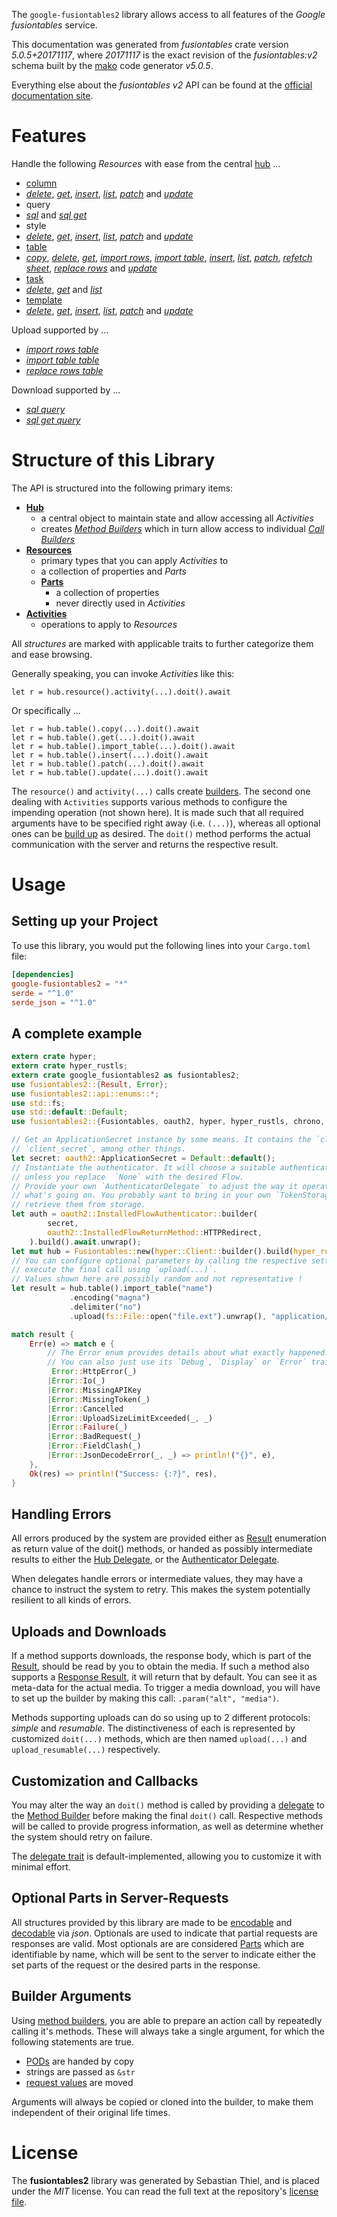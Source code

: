 <!---
DO NOT EDIT !
This file was generated automatically from 'src/generator/templates/api/README.md.mako'
DO NOT EDIT !
-->
The `google-fusiontables2` library allows access to all features of the *Google fusiontables* service.

This documentation was generated from *fusiontables* crate version *5.0.5+20171117*, where *20171117* is the exact revision of the *fusiontables:v2* schema built by the [mako](http://www.makotemplates.org/) code generator *v5.0.5*.

Everything else about the *fusiontables* *v2* API can be found at the
[official documentation site](https://developers.google.com/fusiontables).
# Features

Handle the following *Resources* with ease from the central [hub](https://docs.rs/google-fusiontables2/5.0.5+20171117/google_fusiontables2/Fusiontables) ...

* [column](https://docs.rs/google-fusiontables2/5.0.5+20171117/google_fusiontables2/api::Column)
 * [*delete*](https://docs.rs/google-fusiontables2/5.0.5+20171117/google_fusiontables2/api::ColumnDeleteCall), [*get*](https://docs.rs/google-fusiontables2/5.0.5+20171117/google_fusiontables2/api::ColumnGetCall), [*insert*](https://docs.rs/google-fusiontables2/5.0.5+20171117/google_fusiontables2/api::ColumnInsertCall), [*list*](https://docs.rs/google-fusiontables2/5.0.5+20171117/google_fusiontables2/api::ColumnListCall), [*patch*](https://docs.rs/google-fusiontables2/5.0.5+20171117/google_fusiontables2/api::ColumnPatchCall) and [*update*](https://docs.rs/google-fusiontables2/5.0.5+20171117/google_fusiontables2/api::ColumnUpdateCall)
* query
 * [*sql*](https://docs.rs/google-fusiontables2/5.0.5+20171117/google_fusiontables2/api::QuerySqlCall) and [*sql get*](https://docs.rs/google-fusiontables2/5.0.5+20171117/google_fusiontables2/api::QuerySqlGetCall)
* style
 * [*delete*](https://docs.rs/google-fusiontables2/5.0.5+20171117/google_fusiontables2/api::StyleDeleteCall), [*get*](https://docs.rs/google-fusiontables2/5.0.5+20171117/google_fusiontables2/api::StyleGetCall), [*insert*](https://docs.rs/google-fusiontables2/5.0.5+20171117/google_fusiontables2/api::StyleInsertCall), [*list*](https://docs.rs/google-fusiontables2/5.0.5+20171117/google_fusiontables2/api::StyleListCall), [*patch*](https://docs.rs/google-fusiontables2/5.0.5+20171117/google_fusiontables2/api::StylePatchCall) and [*update*](https://docs.rs/google-fusiontables2/5.0.5+20171117/google_fusiontables2/api::StyleUpdateCall)
* [table](https://docs.rs/google-fusiontables2/5.0.5+20171117/google_fusiontables2/api::Table)
 * [*copy*](https://docs.rs/google-fusiontables2/5.0.5+20171117/google_fusiontables2/api::TableCopyCall), [*delete*](https://docs.rs/google-fusiontables2/5.0.5+20171117/google_fusiontables2/api::TableDeleteCall), [*get*](https://docs.rs/google-fusiontables2/5.0.5+20171117/google_fusiontables2/api::TableGetCall), [*import rows*](https://docs.rs/google-fusiontables2/5.0.5+20171117/google_fusiontables2/api::TableImportRowCall), [*import table*](https://docs.rs/google-fusiontables2/5.0.5+20171117/google_fusiontables2/api::TableImportTableCall), [*insert*](https://docs.rs/google-fusiontables2/5.0.5+20171117/google_fusiontables2/api::TableInsertCall), [*list*](https://docs.rs/google-fusiontables2/5.0.5+20171117/google_fusiontables2/api::TableListCall), [*patch*](https://docs.rs/google-fusiontables2/5.0.5+20171117/google_fusiontables2/api::TablePatchCall), [*refetch sheet*](https://docs.rs/google-fusiontables2/5.0.5+20171117/google_fusiontables2/api::TableRefetchSheetCall), [*replace rows*](https://docs.rs/google-fusiontables2/5.0.5+20171117/google_fusiontables2/api::TableReplaceRowCall) and [*update*](https://docs.rs/google-fusiontables2/5.0.5+20171117/google_fusiontables2/api::TableUpdateCall)
* [task](https://docs.rs/google-fusiontables2/5.0.5+20171117/google_fusiontables2/api::Task)
 * [*delete*](https://docs.rs/google-fusiontables2/5.0.5+20171117/google_fusiontables2/api::TaskDeleteCall), [*get*](https://docs.rs/google-fusiontables2/5.0.5+20171117/google_fusiontables2/api::TaskGetCall) and [*list*](https://docs.rs/google-fusiontables2/5.0.5+20171117/google_fusiontables2/api::TaskListCall)
* [template](https://docs.rs/google-fusiontables2/5.0.5+20171117/google_fusiontables2/api::Template)
 * [*delete*](https://docs.rs/google-fusiontables2/5.0.5+20171117/google_fusiontables2/api::TemplateDeleteCall), [*get*](https://docs.rs/google-fusiontables2/5.0.5+20171117/google_fusiontables2/api::TemplateGetCall), [*insert*](https://docs.rs/google-fusiontables2/5.0.5+20171117/google_fusiontables2/api::TemplateInsertCall), [*list*](https://docs.rs/google-fusiontables2/5.0.5+20171117/google_fusiontables2/api::TemplateListCall), [*patch*](https://docs.rs/google-fusiontables2/5.0.5+20171117/google_fusiontables2/api::TemplatePatchCall) and [*update*](https://docs.rs/google-fusiontables2/5.0.5+20171117/google_fusiontables2/api::TemplateUpdateCall)


Upload supported by ...

* [*import rows table*](https://docs.rs/google-fusiontables2/5.0.5+20171117/google_fusiontables2/api::TableImportRowCall)
* [*import table table*](https://docs.rs/google-fusiontables2/5.0.5+20171117/google_fusiontables2/api::TableImportTableCall)
* [*replace rows table*](https://docs.rs/google-fusiontables2/5.0.5+20171117/google_fusiontables2/api::TableReplaceRowCall)

Download supported by ...

* [*sql query*](https://docs.rs/google-fusiontables2/5.0.5+20171117/google_fusiontables2/api::QuerySqlCall)
* [*sql get query*](https://docs.rs/google-fusiontables2/5.0.5+20171117/google_fusiontables2/api::QuerySqlGetCall)



# Structure of this Library

The API is structured into the following primary items:

* **[Hub](https://docs.rs/google-fusiontables2/5.0.5+20171117/google_fusiontables2/Fusiontables)**
    * a central object to maintain state and allow accessing all *Activities*
    * creates [*Method Builders*](https://docs.rs/google-fusiontables2/5.0.5+20171117/google_fusiontables2/client::MethodsBuilder) which in turn
      allow access to individual [*Call Builders*](https://docs.rs/google-fusiontables2/5.0.5+20171117/google_fusiontables2/client::CallBuilder)
* **[Resources](https://docs.rs/google-fusiontables2/5.0.5+20171117/google_fusiontables2/client::Resource)**
    * primary types that you can apply *Activities* to
    * a collection of properties and *Parts*
    * **[Parts](https://docs.rs/google-fusiontables2/5.0.5+20171117/google_fusiontables2/client::Part)**
        * a collection of properties
        * never directly used in *Activities*
* **[Activities](https://docs.rs/google-fusiontables2/5.0.5+20171117/google_fusiontables2/client::CallBuilder)**
    * operations to apply to *Resources*

All *structures* are marked with applicable traits to further categorize them and ease browsing.

Generally speaking, you can invoke *Activities* like this:

```Rust,ignore
let r = hub.resource().activity(...).doit().await
```

Or specifically ...

```ignore
let r = hub.table().copy(...).doit().await
let r = hub.table().get(...).doit().await
let r = hub.table().import_table(...).doit().await
let r = hub.table().insert(...).doit().await
let r = hub.table().patch(...).doit().await
let r = hub.table().update(...).doit().await
```

The `resource()` and `activity(...)` calls create [builders][builder-pattern]. The second one dealing with `Activities`
supports various methods to configure the impending operation (not shown here). It is made such that all required arguments have to be
specified right away (i.e. `(...)`), whereas all optional ones can be [build up][builder-pattern] as desired.
The `doit()` method performs the actual communication with the server and returns the respective result.

# Usage

## Setting up your Project

To use this library, you would put the following lines into your `Cargo.toml` file:

```toml
[dependencies]
google-fusiontables2 = "*"
serde = "^1.0"
serde_json = "^1.0"
```

## A complete example

```Rust
extern crate hyper;
extern crate hyper_rustls;
extern crate google_fusiontables2 as fusiontables2;
use fusiontables2::{Result, Error};
use fusiontables2::api::enums::*;
use std::fs;
use std::default::Default;
use fusiontables2::{Fusiontables, oauth2, hyper, hyper_rustls, chrono, FieldMask};

// Get an ApplicationSecret instance by some means. It contains the `client_id` and
// `client_secret`, among other things.
let secret: oauth2::ApplicationSecret = Default::default();
// Instantiate the authenticator. It will choose a suitable authentication flow for you,
// unless you replace  `None` with the desired Flow.
// Provide your own `AuthenticatorDelegate` to adjust the way it operates and get feedback about
// what's going on. You probably want to bring in your own `TokenStorage` to persist tokens and
// retrieve them from storage.
let auth = oauth2::InstalledFlowAuthenticator::builder(
        secret,
        oauth2::InstalledFlowReturnMethod::HTTPRedirect,
    ).build().await.unwrap();
let mut hub = Fusiontables::new(hyper::Client::builder().build(hyper_rustls::HttpsConnectorBuilder::new().with_native_roots().unwrap().https_or_http().enable_http1().build()), auth);
// You can configure optional parameters by calling the respective setters at will, and
// execute the final call using `upload(...)`.
// Values shown here are possibly random and not representative !
let result = hub.table().import_table("name")
             .encoding("magna")
             .delimiter("no")
             .upload(fs::File::open("file.ext").unwrap(), "application/octet-stream".parse().unwrap()).await;

match result {
    Err(e) => match e {
        // The Error enum provides details about what exactly happened.
        // You can also just use its `Debug`, `Display` or `Error` traits
         Error::HttpError(_)
        |Error::Io(_)
        |Error::MissingAPIKey
        |Error::MissingToken(_)
        |Error::Cancelled
        |Error::UploadSizeLimitExceeded(_, _)
        |Error::Failure(_)
        |Error::BadRequest(_)
        |Error::FieldClash(_)
        |Error::JsonDecodeError(_, _) => println!("{}", e),
    },
    Ok(res) => println!("Success: {:?}", res),
}

```
## Handling Errors

All errors produced by the system are provided either as [Result](https://docs.rs/google-fusiontables2/5.0.5+20171117/google_fusiontables2/client::Result) enumeration as return value of
the doit() methods, or handed as possibly intermediate results to either the
[Hub Delegate](https://docs.rs/google-fusiontables2/5.0.5+20171117/google_fusiontables2/client::Delegate), or the [Authenticator Delegate](https://docs.rs/yup-oauth2/*/yup_oauth2/trait.AuthenticatorDelegate.html).

When delegates handle errors or intermediate values, they may have a chance to instruct the system to retry. This
makes the system potentially resilient to all kinds of errors.

## Uploads and Downloads
If a method supports downloads, the response body, which is part of the [Result](https://docs.rs/google-fusiontables2/5.0.5+20171117/google_fusiontables2/client::Result), should be
read by you to obtain the media.
If such a method also supports a [Response Result](https://docs.rs/google-fusiontables2/5.0.5+20171117/google_fusiontables2/client::ResponseResult), it will return that by default.
You can see it as meta-data for the actual media. To trigger a media download, you will have to set up the builder by making
this call: `.param("alt", "media")`.

Methods supporting uploads can do so using up to 2 different protocols:
*simple* and *resumable*. The distinctiveness of each is represented by customized
`doit(...)` methods, which are then named `upload(...)` and `upload_resumable(...)` respectively.

## Customization and Callbacks

You may alter the way an `doit()` method is called by providing a [delegate](https://docs.rs/google-fusiontables2/5.0.5+20171117/google_fusiontables2/client::Delegate) to the
[Method Builder](https://docs.rs/google-fusiontables2/5.0.5+20171117/google_fusiontables2/client::CallBuilder) before making the final `doit()` call.
Respective methods will be called to provide progress information, as well as determine whether the system should
retry on failure.

The [delegate trait](https://docs.rs/google-fusiontables2/5.0.5+20171117/google_fusiontables2/client::Delegate) is default-implemented, allowing you to customize it with minimal effort.

## Optional Parts in Server-Requests

All structures provided by this library are made to be [encodable](https://docs.rs/google-fusiontables2/5.0.5+20171117/google_fusiontables2/client::RequestValue) and
[decodable](https://docs.rs/google-fusiontables2/5.0.5+20171117/google_fusiontables2/client::ResponseResult) via *json*. Optionals are used to indicate that partial requests are responses
are valid.
Most optionals are are considered [Parts](https://docs.rs/google-fusiontables2/5.0.5+20171117/google_fusiontables2/client::Part) which are identifiable by name, which will be sent to
the server to indicate either the set parts of the request or the desired parts in the response.

## Builder Arguments

Using [method builders](https://docs.rs/google-fusiontables2/5.0.5+20171117/google_fusiontables2/client::CallBuilder), you are able to prepare an action call by repeatedly calling it's methods.
These will always take a single argument, for which the following statements are true.

* [PODs][wiki-pod] are handed by copy
* strings are passed as `&str`
* [request values](https://docs.rs/google-fusiontables2/5.0.5+20171117/google_fusiontables2/client::RequestValue) are moved

Arguments will always be copied or cloned into the builder, to make them independent of their original life times.

[wiki-pod]: http://en.wikipedia.org/wiki/Plain_old_data_structure
[builder-pattern]: http://en.wikipedia.org/wiki/Builder_pattern
[google-go-api]: https://github.com/google/google-api-go-client

# License
The **fusiontables2** library was generated by Sebastian Thiel, and is placed
under the *MIT* license.
You can read the full text at the repository's [license file][repo-license].

[repo-license]: https://github.com/Byron/google-apis-rsblob/main/LICENSE.md

